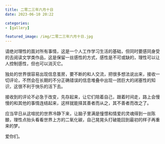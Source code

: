 ```yaml
---
title: 二零二三年六月十日
date: 2023-06-10 20:22

categories:
- [gallery]

featured_image: /img/二零二三年六月十日.jpg
---
```


请绝对理性的面对所有事情，这是一个人工作学习生活的基础，但同时要感同身受的去阅读文学类作品，这是保留一丝感性的方式，感性是不可或缺的，理性可以让人控制感性，但也可以消灭它。

独处的世界很容易出现信息茧房，要不断的和人交流，把很多想法说出来，接收一切评论，不然会在长期的不分正确错误的信息堆叠中出现一团巨大的闭塞性的知识，这很不利于快乐的活下去。

接收到的评论不必急于改变，先存起来，让它们陪着自己，跟着时间走，路上会慢慢的和其他的事情连结起来，这样就能择其善者而从之，其不善者而改之了。

应当早日从这喧扰的世界冷静下来，让脑子里满是憧憬和情爱的灵魂得到一丝陈酿，理性点抬头看看世界上方的二氧化碳，自己晃晃头打破能回到最初的样子再重来的梦。

爱你们。
